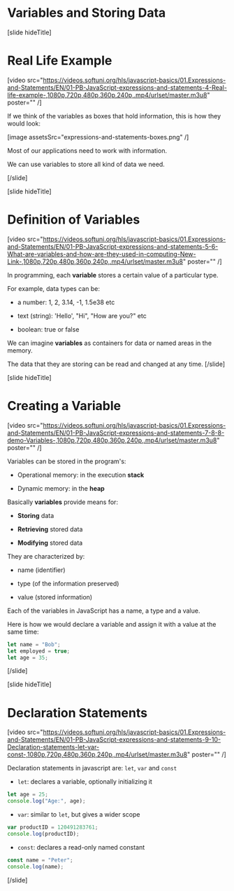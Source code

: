 # Variables and Storing Data

[slide hideTitle]
# Real Life Example

[video src="https://videos.softuni.org/hls/javascript-basics/01.Expressions-and-Statements/EN/01-PB-JavaScript-expressions-and-statements-4-Real-life-example-,1080p,720p,480p,360p,240p,.mp4/urlset/master.m3u8" poster="" /]

If we think of the variables as boxes that hold information, this is how they would look:

[image assetsSrc="expressions-and-statements-boxes.png" /]

Most of our applications need to work with information.

We can use variables to store all kind of data we need.

[/slide]


[slide hideTitle]
# Definition of Variables

[video src="https://videos.softuni.org/hls/javascript-basics/01.Expressions-and-Statements/EN/01-PB-JavaScript-expressions-and-statements-5-6-What-are-variables-and-how-are-they-used-in-computing-New-Link-,1080p,720p,480p,360p,240p,.mp4/urlset/master.m3u8" poster="" /]

In programming, each **variable** stores a certain value of a particular type. 

For example, data types can be: 

* a number: 1, 2, 3.14, -1, 1.5e38 etc

* text (string): 'Hello', "Hi", "How are you?" etc

* boolean: true or false

We can imagine **variables** as containers for data or named areas in the memory. 

The data that they are storing can be read and changed at any time.
[/slide]

[slide hideTitle]
# Creating a Variable

[video src="https://videos.softuni.org/hls/javascript-basics/01.Expressions-and-Statements/EN/01-PB-JavaScript-expressions-and-statements-7-8-8-demo-Variables-,1080p,720p,480p,360p,240p,.mp4/urlset/master.m3u8" poster="" /]

Variables can be stored in the program's:

* Operational memory: in the execution **stack**

* Dynamic memory: in the **heap**

Basically **variables** provide means for:

* **Storing** data

* **Retrieving** stored data

* **Modifying** stored data

They are characterized by:

* name (identifier)

* type (of the information preserved)

* value (stored information)

Each of the variables in JavaScript has a name, a type and a value. 

Here is how we would declare a variable and assign it with a value at the same time:

```js
let name = "Bob";
let employed = true;
let age = 35;
```

[/slide]

[slide hideTitle]
# Declaration Statements

[video src="https://videos.softuni.org/hls/javascript-basics/01.Expressions-and-Statements/EN/01-PB-JavaScript-expressions-and-statements-9-10-Declaration-statements-let-var-const-,1080p,720p,480p,360p,240p,.mp4/urlset/master.m3u8" poster="" /]

Declaration statements in javascript are: `let`, `var` and `const`

* `let`: declares a variable, optionally initializing it

``` js live
let age = 25;
console.log("Age:", age); 
```

* `var`: similar to `let`, but gives a wider scope

``` js live
var productID = 120491283761;
console.log(productID); 
```

* `const`: declares a read-only named constant

``` js live
const name = "Peter";
console.log(name);
```
[/slide]
